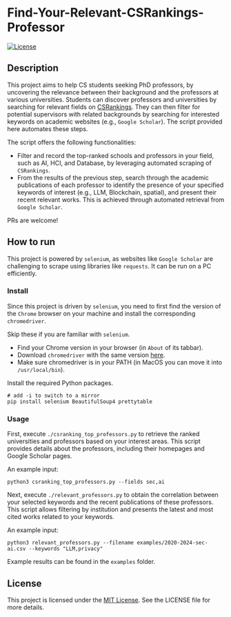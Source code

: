 # Find-Your-Relevant-CSRankings-Professor

[![License](https://img.shields.io/badge/license-MIT-blue.svg)](LICENSE)

## Description

This project aims to help CS students seeking PhD professors, by uncovering the relevance between their background and the professors at various universities. Students can discover professors and universities by searching for relevant fields on [CSRankings](https://csrankings.org). They can then filter for potential supervisors with related backgrounds by searching for interested keywords on academic websites (e.g., `Google Scholar`). The script provided here automates these steps.

The script offers the following functionalities:

- Filter and record the top-ranked schools and professors in your field, such as AI, HCI, and Database, by leveraging automated scraping of `CSRankings`.
- From the results of the previous step, search through the academic publications of each professor to identify the presence of your specified keywords of interest (e.g., LLM, Blockchain, spatial), and present their recent relevant works. This is achieved through automated retrieval from `Google Scholar`.
  
PRs are welcome!

## How to run

This project is powered by `selenium`, as websites like `Google Scholar` are challenging to scrape using libraries like `requests`. It can be run on a PC efficiently.

### Install

Since this project is driven by `selenium`, you need to first find the version of the `Chrome` browser on your machine and install the corresponding `chromedriver`.

Skip these if you are familiar with `selenium`.

- Find your Chrome version in your browser (in `About` of its tabbar).
- Download `chromedriver` with the same version [here](https://chromedriver.chromium.org/downloads).
- Make sure chromedriver is in your PATH (in MacOS you can move it into `/usr/local/bin`).

Install the required Python packages.

```
# add -i to switch to a mirror
pip install selenium BeautifulSoup4 prettytable
```

### Usage

First, execute `./csranking_top_professors.py` to retrieve the ranked universities and professors based on your interest areas. This script provides details about the professors, including their homepages and Google Scholar pages.

An example input:

```
python3 csranking_top_professors.py --fields sec,ai
```

Next, execute `./relevant_professors.py` to obtain the correlation between your selected keywords and the recent publications of these professors. This script allows filtering by institution and presents the latest and most cited works related to your keywords.

An example input:

```
python3 relevant_professors.py --filename examples/2020-2024-sec-ai.csv --keywords "LLM,privacy"
```

Example results can be found in the `examples` folder.

## License

This project is licensed under the [MIT License](LICENSE). See the LICENSE file for more details.

